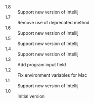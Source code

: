 <dl>
<dt>1.8</dt>
<dd>Support new version of Intellij</dd>
<dt>1.7</dt>
<dd>Remove use of deprecated method</dd>
<dt>1.6</dt>
<dd>Support new version of Intellij</dd>
<dt>1.5</dt>
<dd>Support new version of Intellij</dd>
<dt>1.4</dt>
<dd>Support new version of Intellij</dd>
<dt>1.3</dt>
<dd>Add program input field</dd>
<dt>1.2</dt>
<dd>Fix environment variables for Mac</dd>
<dt>1.1</dt>
<dd>Support new version of Intellij</dd>
<dt>1.0</dt>
<dd>Initial version</dd>
</dl>

